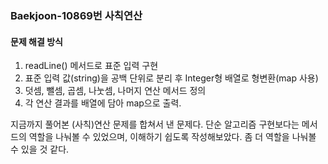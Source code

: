 ### Baekjoon-10869번 사칙연산

#### 문제 해결 방식

1. readLine() 메서드로 표준 입력 구현
2. 표준 입력 값(string)을 공백 단위로 분리 후 Integer형 배열로 형변환(map 사용)
3. 덧셈, 뺄셈, 곱셈, 나눗셈, 나머지 연산 메서드 정의
4. 각 연산 결과를 배열에 담아 map으로 출력.

지금까지 풀어본 (사칙)연산 문제를 합쳐서 낸 문제다. 단순 알고리즘 구현보다는 메서드의 역할을 나눠볼 수 있었으며, 이해하기 쉽도록 작성해보았다. 좀 더 역할을 나눠볼 수 있을 것 같다.

